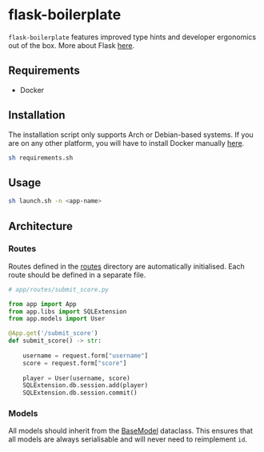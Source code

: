 # flask-boilerplate

`flask-boilerplate` features improved type hints and developer ergonomics out of the box. More about Flask [here](https://flask.palletsprojects.com/).

## Requirements

- Docker

## Installation

The installation script only supports Arch or Debian-based systems. If you are on any other platform, you will have to install Docker manually [here](https://docs.docker.com/get-docker/).

```bash
sh requirements.sh
```

## Usage

```bash
sh launch.sh -n <app-name>
```

## Architecture

### Routes

Routes defined in the [routes](app/routes/) directory are automatically initialised. Each route should be defined in a separate file.

```python
# app/routes/submit_score.py

from app import App
from app.libs import SQLExtension
from app.models import User

@App.get('/submit_score')
def submit_score() -> str:
    
    username = request.form["username"]
    score = request.form["score"]
    
    player = User(username, score)
    SQLExtension.db.session.add(player)
    SQLExtension.db.session.commit()
```

### Models

All models should inherit from the [BaseModel](app/models/bases/base_model.py) dataclass. This ensures that all models are always serialisable and will never need to reimplement `id`.
